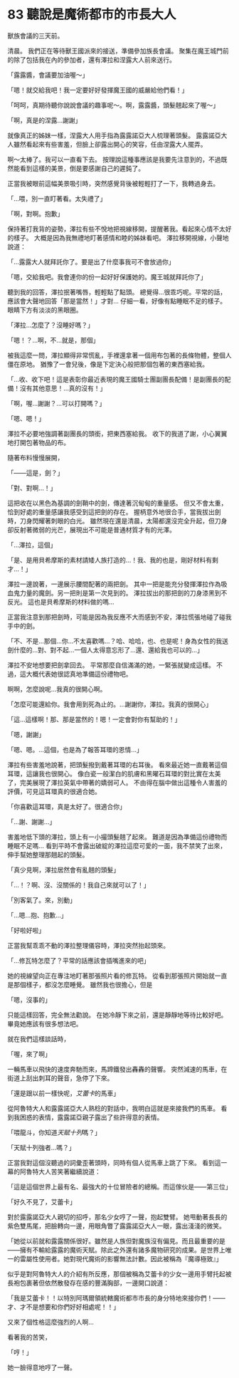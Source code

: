 # 83 聽說是魔術都市的市長大人

獸族會議的三天前。

清晨。
我們正在等待獸王國派來的接送，準備參加族長會議。
聚集在魔王城門前的除了包括我在內的參加者，還有澤拉和涅露大人前來送行。

「露露醬，會議要加油喔～」

「嗯！就交給我吧！我一定要好好發揮魔王國的威嚴給他們看！」

「呵呵，真期待聽你說說會議的趣事呢～。啊，露露醬，頭髮翹起來了喔～」

「啊，真是的涅露...謝謝」

就像真正的姊妹一樣，涅露大人用手指為露露諾亞大人梳理著頭髮。
露露諾亞大人雖然看起來有些害羞，但臉上卻露出開心的笑容，任由涅露大人擺弄。

啊～太棒了。我可以一直看下去。
按理說這種事應該是我要先注意到的，不過既然能看到這樣的美景，倒是要感謝自己的遲鈍了。

正當我被眼前這幅美景吸引時，突然感覺背後被輕輕打了一下，我轉過身去。

「...喂，別一直盯著看。太失禮了」

「啊，對啊。抱歉」

保持著打我背的姿勢，澤拉有些不悅地把視線移開，提醒著我。看起來心情不太好的樣子。
大概是因為我無禮地盯著感情和睦的姊妹看吧。
澤拉移開視線，小聲地說道：

「...露露大人就拜託你了。要是出了什麼事我可不會放過你」

「嗯，交給我吧。我會連你的份一起好好保護她的。魔王城就拜託你了」

聽到我的回答，澤拉抿著嘴唇，輕輕點了點頭。
總覺得...很乖巧呢。平常的話，應該會大聲地回答「那是當然！」才對...
仔細一看，好像有點睡眠不足的樣子。眼睛下方有淡淡的黑眼圈。

「澤拉...怎麼了？沒睡好嗎？」

「嗯！？...啊，不...就是，那個」

被我這麼一問，澤拉顯得非常慌亂，手裡還拿著一個用布包著的長條物體，整個人僵在原地。
猶豫了一會兒後，像是下定決心般把那個包著的東西塞給我。

「...收、收下吧！這是表彰你最近表現的魔王國騎士團副團長配備！是副團長的配備！沒有其他意思！...真的沒有！」

「啊，喔...謝謝？...可以打開嗎？」

「嗯、嗯！」

澤拉不必要地強調著副團長的頭銜，把東西塞給我。
收下的我道了謝，小心翼翼地打開包著物品的布。

隨著布料慢慢展開，

「——這是，劍？」

「對、對啊...！」

這把收在以黑色為基調的劍鞘中的劍，傳達著沉甸甸的重量感。
但又不會太重，恰到好處的重量感讓我感受到這把劍的存在。
握柄意外地很合手，當我拔出劍時，刀身閃耀著刺眼的白光。
雖然現在還是清晨，太陽都還沒完全升起，但刀身卻反射著微弱的光芒，展現出不可能是普通材質才有的光澤。

「...澤拉，這個」

「是、是用貝希摩斯的素材請矮人族打造的...！我、我的也是，剛好材料有剩才...！」

澤拉一邊說著，一邊展示腰間配著的兩把劍。
其中一把是能充分發揮澤拉作為吸血鬼力量的魔劍。另一把則是第一次見到的。
澤拉拔出的那把劍的刀身漆黑到不反光。
這也是貝希摩斯的材料做的嗎...

正當我注意到那把劍時，可能是因為我反應不大而感到不安，澤拉慌張地碰了碰我手中的劍。

「不、不是...那個...你...不太喜歡嗎...？哈、哈哈，也、也是呢！身為女性的我送劍什麼的...對、對不起...一個人太得意忘形了...還、還給我也可以的...」

澤拉不安地想要把劍拿回去。
平常那麼自信滿滿的她，一緊張就變成這樣。
不過，這大概代表她很認真地準備這份禮物吧。

啊啊，怎麼說呢...我真的很開心啊。

「怎麼可能還給你。我會用到死為止的。...謝謝你，澤拉。我真的很開心」

「這...這樣啊！那、那是當然的！嗯！一定會對你有幫助的！」

「嗯，謝謝」

「嗯、嗯。...這個，也是為了報答耳環的恩情...」

澤拉有些害羞地說著，把頭髮撥到戴著耳環的右耳後。
看來最近她一直戴著這個耳環，這讓我也很開心。
像白瓷一般潔白的肌膚和黑曜石耳環的對比實在太美了，完美展現了澤拉英氣中帶著的嬌弱可人。
不由得在腦中做出這種令人害羞的評價，可見這耳環真的很適合她。

「你喜歡這耳環，真是太好了。很適合你」

「...謝、謝謝...」

害羞地低下頭的澤拉，頭上有一小撮頭髮翹了起來。
難道是因為準備這份禮物而睡眠不足嗎...
看到平時不會露出破綻的澤拉這麼可愛的一面，我不禁笑了出來，伸手幫她整理那翹起的頭髮。

「真少見啊，澤拉居然會有亂翹的頭髮」

「...！？啊、沒、沒關係的！我自己來就可以了！」

「別客氣了。來，別動」

「...嗯...抱、抱歉...」

「好啦好啦」

正當我幫乖乖不動的澤拉整理儀容時，澤拉突然抬起頭來。

「...修瓦特怎麼了？平常的話應該會插嘴進來的吧」

她的視線望向正在專注地盯著那張照片看的修瓦特。
從看到那張照片開始就一直是那個樣子，都沒怎麼睡覺。
雖然我也很擔心，但是

「嗯，沒事的」

只能這樣回答，完全無法勸說。
在她冷靜下來之前，還是靜靜地等待比較好吧。
畢竟她應該有很多想法吧。

就在我們這樣談話時，

「喔，來了啊」

一輛馬車以飛快的速度奔馳而來，馬蹄鐵發出轟轟的聲響。
突然減速的馬車，在街道上刮出刺耳的聲音，急停了下來。

「還是跟以前一樣快呢，*艾蕾卡*的馬車」

從阿魯特大人和露露諾亞大人熟稔的對話中，我明白這就是來接我們的馬車。
看到我困惑的表情，露露諾亞親子露出了些許得意的表情。

「喂龍斗，你知道*天賦十列*嗎？」

「天賦十列強者...嗎？」

正當我對這個沒聽過的詞彙歪著頭時，同時有個人從馬車上跳了下來。
看到這一幕的阿魯特大人苦笑著繼續說道：

「這是這個世界上最有名、最強大的十位冒險者的總稱。而這傢伙是——第三位」

「好久不見了，艾蕾卡」

對於露露諾亞大人親切的招呼，那名少女哼了一聲，抱起雙臂。
她甩動著長長的紫色雙馬尾，把臉轉向一邊，用眼角瞥了露露諾亞大人一眼，露出淺淺的微笑。

「她從以前就和露露關係很好。雖然是人族但對魔族沒有偏見。而且最重要的是——擁有不輸給露露的魔術天賦。除此之外還有諸多魔物研究的成果。是世界上唯一的雷屬性使用者。她對現代魔術的影響無法計數。因此被稱為『魔導極致』」

似乎是對阿魯特大人的介紹有所反應，那個被稱為艾蕾卡的少女一邊用手臂托起被長袍包裹著但依然散發存在感的豐滿胸部，一邊開口說道：

「我是艾蕾卡！！以特別阿瑪爾領統轄魔術都市市長的身分特地來接你們！——才、才不是想要和你們好好相處呢！！」

又來了個性格這麼強烈的人啊...

看著我的苦笑，

「哼！」

她一臉得意地哼了一聲。